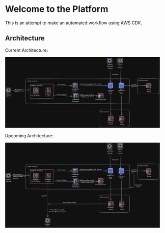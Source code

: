 # Welcome to the Platform

This is an attempt to make an automated workflow using AWS CDK.

## Architecture

Current Architecture:

![current architecture](./docs/assets/platform-architecture.png)

Upcoming Architecture:

![upcoming architecture](./docs/assets/platform-architecture-v2.png)
